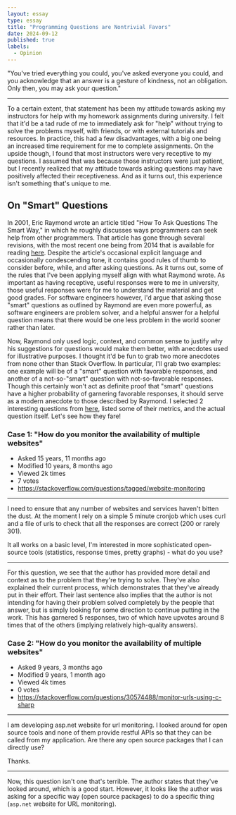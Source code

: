 ```yaml
---
layout: essay
type: essay
title: "Programming Questions are Nontrivial Favors"
date: 2024-09-12
published: true
labels:
  - Opinion
---
```


"You've tried everything you could, you've asked everyone you could, and you
acknowledge that an answer is a gesture of kindness, not an obligation. Only
then, you may ask your question."

---

To a certain extent, that statement has been my attitude towards asking my
instructors for help with my homework assignments during university. I felt that
it'd be a tad rude of me to immediately ask for "help" without trying to solve
the problems myself, with friends, or with external tutorials and resources. In
practice, this had a few disadvantages, with a big one being an increased time
requirement for me to complete assignments. On the upside though, I found that
most instructors were very receptive to my questions. I assumed that was because
those instructors were just patient, but I recently realized that my attitude
towards asking questions may have positively affected their receptiveness. And
as it turns out, this experience isn't something that's unique to me.

## On "Smart" Questions

In 2001, Eric Raymond wrote an article titled "How To Ask Questions The Smart
Way," in which he roughly discusses ways programmers can seek help from other
programmers. That article has gone through several revisions, with the most
recent one being from 2014 that is available for reading
[here](http://www.catb.org/esr/faqs/smart-questions.html). Despite the article's
occasional explicit language and occasionally condescending tone, it contains
good rules of thumb to consider before, while, and after asking questions. As it
turns out, some of the rules that I've been applying myself align with what
Raymond wrote. As important as having receptive, useful responses were to me in
university, those useful responses were for me to understand the material and
get good grades. For software engineers however, I'd argue that asking those
"smart" questions as outlined by Raymond are even more powerful, as software
engineers are problem solver, and a helpful answer for a helpful question means
that there would be one less problem in the world sooner rather than later.

Now, Raymond only used logic, context, and common sense to justify why his
suggestions for questions would make them better, with anecdotes used for
illustrative purposes. I thought it'd be fun to grab two more anecdotes from
none other than Stack Overflow. In particular, I'll grab two examples: one
example will be of a "smart" question with favorable responses, and another of a
not-so-"smart" question with not-so-favorable responses. Though this certainly
won't act as definite proof that "smart" questions have a higher probability of
garnering favorable responses, it should serve as a modern anecdote to those
described by Raymond. I selected 2 interesting questions from
[here](https://stackoverflow.com/questions/tagged/website-monitoring), listed
some of their metrics, and the actual question itself. Let's see how they fare!

### Case 1: "How do you monitor the availability of multiple websites"

+ Asked 15 years, 11 months ago
+ Modified 10 years, 8 months ago
+ Viewed 2k times
+ 7 votes
+ <https://stackoverflow.com/questions/tagged/website-monitoring>

---

I need to ensure that any number of websites and services haven't bitten the
dust. At the moment I rely on a simple 5 minute cronjob which uses curl and a
file of urls to check that all the responses are correct (200 or rarely 301).

It all works on a basic level, I'm interested in more sophisticated open-source
tools (statistics, response times, pretty graphs) - what do you use? 

---

For this question, we see that the author has provided more detail and context
as to the problem that they're trying to solve. They've also explained their
current process, which demonstrates that they've already put in their effort.
Their last sentence also implies that the author is not intending for having
their problem solved completely by the people that answer, but is simply looking
for some direction to continue putting in the work. This has garnered 5
responses, two of which have upvotes around 8 times that of the others (implying
relatively high-quality answers).

### Case 2: "How do you monitor the availability of multiple websites"

+ Asked 9 years, 3 months ago
+ Modified 9 years, 1 month ago
+ Viewed 4k times
+ 0 votes
+ <https://stackoverflow.com/questions/30574488/monitor-urls-using-c-sharp>

---

I am developing asp.net website for url monitoring. I looked around for open
source tools and none of them provide restful APIs so that they can be called
from my application. Are there any open source packages that I can directly use?

Thanks.

---

Now, this question isn't one that's terrible. The author states that they've
looked around, which is a good start. However, it looks like the author was
asking for a specific way (open source packages) to do a specific thing
(`asp.net` website for URL monitoring).
